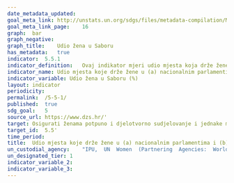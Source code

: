 ```yaml
---	
date_metadata_updated:	
goal_meta_link:	http://unstats.un.org/sdgs/files/metadata-compilation/Metadata-Goal-5.pdf'
goal_meta_link_page:	16
graph:	bar
graph_negative:	
graph_title:	Udio žena u Saboru
has_metadata:	true
indicator:	5.5.1
indicator_definition:	Ovaj indikator mjeri udio mjesta koja drže žene na lokalnoj razini vlasti, u usporedbi sa brojem mjesta koje drže muškarci, prema pojedinoj zemlji.
indicator_name:	Udio mjesta koje drže žene u (a) nacionalnim parlamentima i (b) lokalnim vlastima
indicator_variable:	Udio žena u Saboru (%)
layout:	indicator
periodicity:	
permalink:	/5-5-1/
published:	true
sdg_goal:	5
source_url:	https://www.dzs.hr/'
target:	Osigurati ženama potpuno i djelotvorno sudjelovanje i jednake mogućnosti zapošljavanja na rukovodećim mjestima na svim razinama odlučivanja u političkom, gospodarskom i javnom životu
target_id:	5.5'
time_period:	
title:	Udio mjesta koje drže žene u (a) nacionalnim parlamentima i (b) lokalnim vlastima
un_custodial_agency:	"IPU,  UN  Women  (Partnering  Agencies:  World  Bank)"
un_designated_tier:	1
indicator_variable_2:	
indicator_variable_3:	
---	
```

